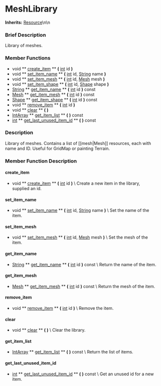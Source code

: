 #  MeshLibrary  
**Inherits:** [Resource](class_resource)\\n\\n
###  Brief Description  
Library of meshes.

###  Member Functions 
  * void  ** [create_item](#create_item) **  **(** [int](class_int) id  **)**
  * void  ** [set_item_name](#set_item_name) **  **(** [int](class_int) id, [String](class_string) name  **)**
  * void  ** [set_item_mesh](#set_item_mesh) **  **(** [int](class_int) id, [Mesh](class_mesh) mesh  **)**
  * void  ** [set_item_shape](#set_item_shape) **  **(** [int](class_int) id, [Shape](class_shape) shape  **)**
  * [String](class_string)  ** [get_item_name](#get_item_name) **  **(** [int](class_int) id  **)** const
  * [Mesh](class_mesh)  ** [get_item_mesh](#get_item_mesh) **  **(** [int](class_int) id  **)** const
  * [Shape](class_shape)  ** [get_item_shape](#get_item_shape) **  **(** [int](class_int) id  **)** const
  * void  ** [remove_item](#remove_item) **  **(** [int](class_int) id  **)**
  * void  ** [clear](#clear) **  **(** **)**
  * [IntArray](class_intarray)  ** [get_item_list](#get_item_list) **  **(** **)** const
  * [int](class_int)  ** [get_last_unused_item_id](#get_last_unused_item_id) **  **(** **)** const

###  Description  
Library of meshes. Contains a list of [[mesh|Mesh]] resources, each with name and ID. Useful for GridMap or painting Terrain.

###  Member Function Description  
#### <a name="create_item">create_item</a>
  * void  ** [create_item](#create_item) **  **(** [int](class_int) id  **)**
\\
Create a new item in the library, supplied an id.
#### <a name="set_item_name">set_item_name</a>
  * void  ** [set_item_name](#set_item_name) **  **(** [int](class_int) id, [String](class_string) name  **)**
\\
Set the name of the item.
#### <a name="set_item_mesh">set_item_mesh</a>
  * void  ** [set_item_mesh](#set_item_mesh) **  **(** [int](class_int) id, [Mesh](class_mesh) mesh  **)**
\\
Set the mesh of the item.
#### <a name="get_item_name">get_item_name</a>
  * [String](class_string)  ** [get_item_name](#get_item_name) **  **(** [int](class_int) id  **)** const
\\
Return the name of the item.
#### <a name="get_item_mesh">get_item_mesh</a>
  * [Mesh](class_mesh)  ** [get_item_mesh](#get_item_mesh) **  **(** [int](class_int) id  **)** const
\\
Return the mesh of the item.
#### <a name="remove_item">remove_item</a>
  * void  ** [remove_item](#remove_item) **  **(** [int](class_int) id  **)**
\\
Remove the item.
#### <a name="clear">clear</a>
  * void  ** [clear](#clear) **  **(** **)**
\\
Clear the library.
#### <a name="get_item_list">get_item_list</a>
  * [IntArray](class_intarray)  ** [get_item_list](#get_item_list) **  **(** **)** const
\\
Return the list of items.
#### <a name="get_last_unused_item_id">get_last_unused_item_id</a>
  * [int](class_int)  ** [get_last_unused_item_id](#get_last_unused_item_id) **  **(** **)** const
\\
Get an unused id for a new item.
